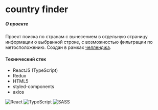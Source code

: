 # country finder

##### О проекте
Проект поиска по странам с вынесением в отдельную страницу информации о выбранной строке, с возможностью фильтрации по метосположению. Создан в рамках [челленджа](https://www.frontendmentor.io/challenges/rest-countries-api-with-color-theme-switcher-5cacc469fec04111f7b848ca).

#### Технический стек

- ReactJS (TypeScript)
- Redux
- HTML5
- styled-components
- axios

![React](https://img.shields.io/badge/react-%2320232a.svg?style=for-the-badge&logo=react&logoColor=%2361DAFB) ![TypeScript](https://img.shields.io/badge/typescript-%23007ACC.svg?style=for-the-badge&logo=typescript&logoColor=white) ![SASS](https://img.shields.io/badge/SASS-hotpink.svg?style=for-the-badge&logo=SASS&logoColor=white)

